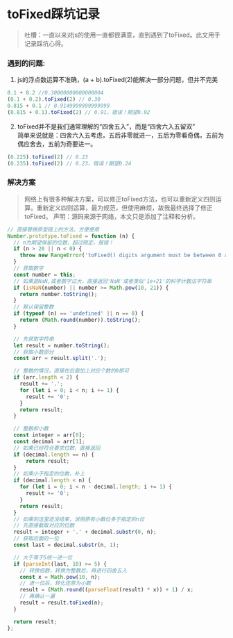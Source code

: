 # toFixed踩坑记录
> 吐槽：一直以来对js的使用一直都很满意，直到遇到了toFixed。此文用于记录踩坑心得。
### 遇到的问题:
1. js的浮点数运算不准确，(a + b).toFixed(2)能解决一部分问题，但并不完美
```javascript
0.1 + 0.2 //0.30000000000000004
(0.1 + 0.2).toFixed(2) // 0.30
0.815 + 0.1 // 0.9149999999999999
(0.815 + 0.1).toFixed(2) // 0.91，错误！期望0.92
```
2. toFixed并不是我们通常理解的“四舍五入”，而是“四舍六入五留双”  
简单来说就是：四舍六入五考虑，五后非零就进一，五后为零看奇偶，五前为偶应舍去，五前为奇要进一。

```javascript
(0.225).toFixed(2) // 0.23
(0.235).toFixed(2) // 0.23，错误！期望0.24
```
### 解决方案
> 网络上有很多种解决方案，可以修正toFixed方法，也可以重新定义四则运算。重新定义四则运算，最为规范，但使用麻烦，故我最终选择了修正toFixed。
> 声明：源码来源于网络，本文只是添加了注释和分析。
```jsx
// 直接替换原型链上的方法，方便使用
Number.prototype.toFixed = function (n) {
  // n为期望保留的位数，超过限定，报错！
  if (n > 20 || n < 0) {
    throw new RangeError('toFixed() digits argument must be between 0 and 20');
  }
  // 获取数字
  const number = this;
  // 如果是NaN,或者数字过大，直接返回'NaN'或者类似'1e+21'的科学计数法字符串
  if (isNaN(number) || number >= Math.pow(10, 21)) {
    return number.toString();
  }
  // 默认保留整数
  if (typeof (n) == 'undefined' || n == 0) {
    return (Math.round(number)).toString();
  }

  // 先获取字符串
  let result = number.toString();
  // 获取小数部分
  const arr = result.split('.');

  // 整数的情况，直接在后面加上对应个数的0即可
  if (arr.length < 2) {
    result += '.';
    for (let i = 0; i < n; i += 1) {
      result += '0';
    }
    return result;
  }

  // 整数和小数
  const integer = arr[0];
  const decimal = arr[1];
  // 如果已经符合要求位数，直接返回
  if (decimal.length == n) {
      return result;
  }
  // 如果小于指定的位数，补上
  if (decimal.length < n) {
    for (let i = 0; i < n - decimal.length; i += 1) {
      result += '0';
    }
    return result;
  }
  // 如果到这里还没结束，说明原有小数位多于指定的n位
  // 先直接截取对应的位数
  result = integer + '.' + decimal.substr(0, n);
  // 获取后面的一位
  const last = decimal.substr(n, 1);

  // 大于等于5统一进一位
  if (parseInt(last, 10) >= 5) {
    // 转换倍数，转换为整数后，再进行四舍五入
    const x = Math.pow(10, n);
    // 进一位后，转化还原为小数
    result = (Math.round((parseFloat(result) * x)) + 1) / x;
    // 再确认一遍
    result = result.toFixed(n);
  }

  return result;
};
```